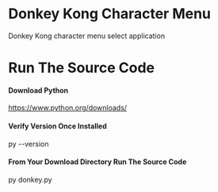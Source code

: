 # Donkey Kong Character Menu
Donkey Kong character menu select application
# Run The Source Code
#### Download Python
https://www.python.org/downloads/
#### Verify Version Once Installed
py --version
#### From Your Download Directory Run The Source Code
py donkey.py
